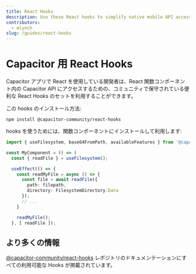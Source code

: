 ```yaml
---
title: React Hooks
description: Use these React hooks to simplify native mobile API access with Capacitor
contributors:
  - mlynch
slug: /guides/react-hooks
---
```


# Capacitor 用 React Hooks

Capacitor アプリで React を使用している開発者は、React 関数コンポーネント内の Capacitor API にアクセスするための、コミュニティで保守されている便利な React Hooks のセットを利用することができます。

この hooks のインストール方法:

```shell
npm install @capacitor-community/react-hooks
```

hooks を使うためには、関数コンポーネントにインストールして利用します:

```typescript
import { useFilesystem, base64FromPath, availableFeatures } from '@capacitor-community/react-hooks/filesystem';

const MyComponent = () => (
  const { readFile } = useFilesystem();

  useEffect(() => {
    const readMyFile = async () => {
      const file = await readFile({
        path: filepath,
        directory: FilesystemDirectory.Data
      });
      // ...
    }

    readMyFile();
  }, [ readFile ]);
```

## より多くの情報

[@capacitor-community/react-hooks](https://github.com/capacitor-community/react-hooks) レポジトリのドキュメンテーションにすべての利用可能な Hooks が掲載されています。
